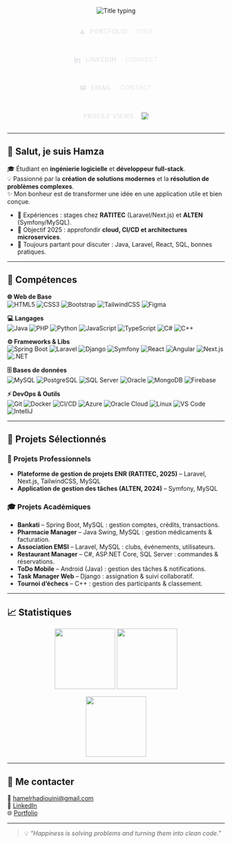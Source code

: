 <!--
  Profil GitHub de Hamza ELRHADIOUINI
  Repo spécial: ELGHAD/ELGHAD → le README s'affiche sur ta page d'accueil GitHub
-->

<!-- Bandeau animé -->
<p align="center">
  <img src="https://readme-typing-svg.demolab.com?font=Inter&weight=700&size=28&duration=3000&pause=800&center=true&vCenter=true&width=800&lines=Hamza+ELRHADIOUINI;Software+Engineering+Student+%7C+Full-Stack+Developer;Clean+Code+.+Cloud+Ready+.+Problem+Solver" alt="Title typing"/>
</p>

<!-- Link Bar — Glass Tabs -->
<div align="center">
  <a href="https://hamza-elrhadiouini-portfolio.lovable.app" target="_blank"
     style="text-decoration:none;margin:6px;display:inline-flex;align-items:center;gap:10px;padding:10px 16px;border-radius:12px;
            background:rgba(255,255,255,0.06);border:1px solid rgba(255,255,255,0.12);color:#E5E7EB;font-weight:600;letter-spacing:.06em;">
    <!-- triangle/portfolio icon -->
    <svg width="16" height="16" viewBox="0 0 24 24" fill="#E5E7EB" xmlns="http://www.w3.org/2000/svg">
      <path d="M12 3l10 18H2L12 3z"/>
    </svg>
    PORTFOLIO
    <span style="opacity:.8;font-weight:500">· VISIT</span>
  </a>

  <a href="https://www.linkedin.com/in/elrhadiouini-hamza-64ba04202" target="_blank"
     style="text-decoration:none;margin:6px;display:inline-flex;align-items:center;gap:10px;padding:10px 16px;border-radius:12px;
            background:rgba(255,255,255,0.06);border:1px solid rgba(255,255,255,0.12);color:#E5E7EB;font-weight:600;letter-spacing:.06em;">
    <svg width="16" height="16" viewBox="0 0 24 24" fill="#E5E7EB" xmlns="http://www.w3.org/2000/svg">
      <path d="M4.98 3.5C4.98 4.88 3.86 6 2.5 6S0 4.88 0 3.5 1.12 1 2.5 1s2.48 1.12 2.48 2.5zM0 8h5v16H0V8zm7.5 0H12v2.2h.06C12.7 8.6 14.2 7.5 16.4 7.5 21 7.5 22 10.5 22 15.1V24h-5v-7.6c0-1.8 0-4.1-2.5-4.1-2.5 0-2.9 1.9-2.9 3.9V24h-5V8z"/>
    </svg>
    LINKEDIN
    <span style="opacity:.8;font-weight:500">· CONNECT</span>
  </a>

  <a href="mailto:hamelrhadiouini@gmail.com"
     style="text-decoration:none;margin:6px;display:inline-flex;align-items:center;gap:10px;padding:10px 16px;border-radius:12px;
            background:rgba(255,255,255,0.06);border:1px solid rgba(255,255,255,0.12);color:#E5E7EB;font-weight:600;letter-spacing:.06em;">
    <!-- mail icon -->
    <svg width="16" height="16" viewBox="0 0 24 24" fill="#E5E7EB" xmlns="http://www.w3.org/2000/svg">
      <path d="M20 4H4c-1.1 0-2 .9-2 2v12a2 2 0 002 2h16a2 2 0 002-2V6c0-1.1-.9-2-2-2zm0 4l-8 5-8-5V6l8 5 8-5v2z"/>
    </svg>
    EMAIL
    <span style="opacity:.8;font-weight:500">· CONTACT</span>
  </a>

  <span style="margin:6px;display:inline-flex;align-items:center;gap:10px;padding:10px 16px;border-radius:12px;
               background:rgba(255,255,255,0.06);border:1px solid rgba(255,255,255,0.12);color:#E5E7EB;font-weight:600;letter-spacing:.06em;">
    PROFILE VIEWS
    <img src="https://komarev.com/ghpvc/?username=ELGHAD&style=flat-square&color=808080&label=%20"
         alt="views" style="height:18px;vertical-align:middle;border-radius:6px;padding-left:6px;">
  </span>
</div>

---

## 👋 Salut, je suis Hamza
🎓 Étudiant en **ingénierie logicielle** et **développeur full-stack**.  
💡 Passionné par la **création de solutions modernes** et la **résolution de problèmes complexes**.  
✨ Mon bonheur est de transformer une idée en une application utile et bien conçue.  

- 🔭 Expériences : stages chez **RATITEC** (Laravel/Next.js) et **ALTEN** (Symfony/MySQL).  
- 🎯 Objectif 2025 : approfondir **cloud, CI/CD et architectures microservices**.  
- 💬 Toujours partant pour discuter : Java, Laravel, React, SQL, bonnes pratiques.  

---

## 🧰 Compétences

**🌐 Web de Base**  
![HTML5](https://img.shields.io/badge/HTML5-E34F26?style=for-the-badge&logo=html5&logoColor=white)
![CSS3](https://img.shields.io/badge/CSS3-1572B6?style=for-the-badge&logo=css3&logoColor=white)
![Bootstrap](https://img.shields.io/badge/Bootstrap-563D7C?style=for-the-badge&logo=bootstrap&logoColor=white)
![TailwindCSS](https://img.shields.io/badge/TailwindCSS-38B2AC?style=for-the-badge&logo=tailwindcss&logoColor=white)
![Figma](https://img.shields.io/badge/Figma-F24E1E?style=for-the-badge&logo=figma&logoColor=white)

**💻 Langages**  
![Java](https://img.shields.io/badge/Java-ED8B00?style=for-the-badge&logo=openjdk&logoColor=white)
![PHP](https://img.shields.io/badge/PHP-777BB4?style=for-the-badge&logo=php&logoColor=white)
![Python](https://img.shields.io/badge/Python-3776AB?style=for-the-badge&logo=python&logoColor=white)
![JavaScript](https://img.shields.io/badge/JavaScript-F7DF1E?style=for-the-badge&logo=javascript&logoColor=black)
![TypeScript](https://img.shields.io/badge/TypeScript-3178C6?style=for-the-badge&logo=typescript&logoColor=white)
![C#](https://img.shields.io/badge/C%23-239120?style=for-the-badge&logo=csharp&logoColor=white)
![C++](https://img.shields.io/badge/C++-00599C?style=for-the-badge&logo=cplusplus)

**⚙️ Frameworks & Libs**  
![Spring Boot](https://img.shields.io/badge/SpringBoot-6DB33F?style=for-the-badge&logo=springboot&logoColor=white)
![Laravel](https://img.shields.io/badge/Laravel-EF3B2D?style=for-the-badge&logo=laravel&logoColor=white)
![Django](https://img.shields.io/badge/Django-092E20?style=for-the-badge&logo=django)
![Symfony](https://img.shields.io/badge/Symfony-000000?style=for-the-badge&logo=symfony)
![React](https://img.shields.io/badge/React-20232A?style=for-the-badge&logo=react&logoColor=61DAFB)
![Angular](https://img.shields.io/badge/Angular-DD0031?style=for-the-badge&logo=angular&logoColor=white)
![Next.js](https://img.shields.io/badge/Next.js-000000?style=for-the-badge&logo=nextdotjs)
![.NET](https://img.shields.io/badge/.NET-512BD4?style=for-the-badge&logo=dotnet)

**🗄️ Bases de données**  
![MySQL](https://img.shields.io/badge/MySQL-005C84?style=for-the-badge&logo=mysql&logoColor=white)
![PostgreSQL](https://img.shields.io/badge/PostgreSQL-316192?style=for-the-badge&logo=postgresql)
![SQL Server](https://img.shields.io/badge/SQL%20Server-CC2927?style=for-the-badge&logo=microsoftsqlserver)
![Oracle](https://img.shields.io/badge/Oracle_DB-F80000?style=for-the-badge&logo=oracle&logoColor=white)
![MongoDB](https://img.shields.io/badge/MongoDB-4EA94B?style=for-the-badge&logo=mongodb)
![Firebase](https://img.shields.io/badge/Firebase-FFCA28?style=for-the-badge&logo=firebase)

**⚡ DevOps & Outils**  
![Git](https://img.shields.io/badge/Git-F05033?style=for-the-badge&logo=git&logoColor=white)
![Docker](https://img.shields.io/badge/Docker-2496ED?style=for-the-badge&logo=docker&logoColor=white)
![CI/CD](https://img.shields.io/badge/CI%2FCD-000000?style=for-the-badge&logo=githubactions&logoColor=white)
![Azure](https://img.shields.io/badge/Azure-0078D4?style=for-the-badge&logo=microsoftazure)
![Oracle Cloud](https://img.shields.io/badge/Oracle%20Cloud-F80000?style=for-the-badge&logo=oracle&logoColor=white)
![Linux](https://img.shields.io/badge/Linux-333333?style=for-the-badge&logo=linux&logoColor=white)
![VS Code](https://img.shields.io/badge/VS%20Code-007ACC?style=for-the-badge&logo=visualstudiocode)
![IntelliJ](https://img.shields.io/badge/IntelliJ-000000?style=for-the-badge&logo=intellijidea&logoColor=white)

---

## 📌 Projets Sélectionnés

### 🚀 Projets Professionnels
- **Plateforme de gestion de projets ENR (RATITEC, 2025)** – Laravel, Next.js, TailwindCSS, MySQL  
- **Application de gestion des tâches (ALTEN, 2024)** – Symfony, MySQL  

### 🎓 Projets Académiques
- **Bankati** – Spring Boot, MySQL : gestion comptes, crédits, transactions.  
- **Pharmacie Manager** – Java Swing, MySQL : gestion médicaments & facturation.  
- **Association EMSI** – Laravel, MySQL : clubs, événements, utilisateurs.  
- **Restaurant Manager** – C#, ASP.NET Core, SQL Server : commandes & réservations.  
- **ToDo Mobile** – Android (Java) : gestion des tâches & notifications.  
- **Task Manager Web** – Django : assignation & suivi collaboratif.  
- **Tournoi d’échecs** – C++ : gestion des participants & classement.  

---

## 📈 Statistiques
<p align="center">
  <img src="https://github-readme-stats.vercel.app/api?username=ELGHAD&show_icons=true&hide_title=true&include_all_commits=true&rank_icon=github" height="140"/>
  <img src="https://github-readme-stats.vercel.app/api/top-langs/?username=ELGHAD&layout=compact&langs_count=8" height="140"/>
</p>
<p align="center">
  <img src="https://streak-stats.demolab.com?user=ELGHAD&hide_border=false" height="140"/>
</p>

---

## 🤝 Me contacter
📧 [hamelrhadiouini@gmail.com](mailto:hamelrhadiouini@gmail.com)  
🔗 [LinkedIn](https://www.linkedin.com/in/elrhadiouini-hamza-64ba04202/)  
🌐 [Portfolio](https://elrhadiouini-code-art.lovable.app)  

---

> 💡 *“Happiness is solving problems and turning them into clean code.”*
